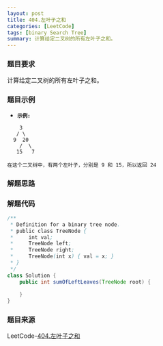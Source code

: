 ```yaml
---
layout: post
title: 404.左叶子之和
categories: [LeetCode]
tags: [binary Search Tree]
summary: 计算给定二叉树的所有左叶子之和。
---
```


### 题目要求
计算给定二叉树的所有左叶子之和。


### 题目示例
- **`示例:`**
```
    3
   / \
  9  20
    /  \
   15   7

在这个二叉树中，有两个左叶子，分别是 9 和 15，所以返回 24
```


### 解题思路


### 解题代码
```java
/**
 * Definition for a binary tree node.
 * public class TreeNode {
 *     int val;
 *     TreeNode left;
 *     TreeNode right;
 *     TreeNode(int x) { val = x; }
 * }
 */
class Solution {
    public int sumOfLeftLeaves(TreeNode root) {
        
    }
}
```



### 题目来源
LeetCode-[404.左叶子之和](https://leetcode-cn.com/problems/sum-of-left-leaves/)
